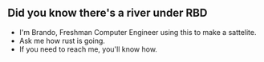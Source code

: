 ## Did you know there's a river under RBD
- I'm Brando, Freshman Computer Engineer using this to make a sattelite.
- Ask me how rust is going.
- If you need to reach me, you'll know how.

<!--
**Offbrand-Ops/Offbrand-Ops** is a ✨ _special_ ✨ repository because its `README.md` (this file) appears on your GitHub profile.

Here are some ideas to get you started:

- 🔭 I’m currently working on ...
- 🌱 I’m currently learning ...
- 👯 I’m looking to collaborate on ...
- 🤔 I’m looking for help with ...
- 💬 Ask me about ...
- 📫 How to reach me: ...
- 😄 Pronouns: ...
- ⚡ Fun fact: ...
-->
